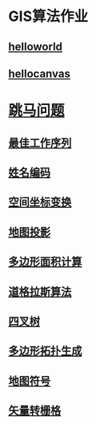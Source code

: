 # GIS算法作业

## [helloworld](https://susanzhi.github.io/m-y-App/public/helloworld.html)

## [hellocanvas](https://susanzhi.github.io/m-y-App/public/hellocanvas.html)

# [跳马问题](https://susanzhi.github.io/m-y-App/public/tiaoma.html)

## [最佳工作序列](https://susanzhi.github.io/m-y-App/public/序列)

## [姓名编码](https://susanzhi.github.io/m-y-App/public/姓名编码.html)

## [空间坐标变换](https://susanzhi.github.io/m-y-App/public/空间平面坐标变换.html/空间平面坐标变换.html)

## [地图投影](https://susanzhi.github.io/m-y-App/public/mapprojection.html)

## [多边形面积计算](https://susanzhi.github.io/m-y-App/public/多边形面积计算.html)

## [道格拉斯算法](https://susanzhi.github.io/m-y-App/public/DP.html)

## [四叉树](https://susanzhi.github.io/m-y-App/public/四叉树.html)

## [多边形拓扑生成](https://susanzhi.github.io/m-y-App/public/多边形拓扑生成.html)

## [地图符号](https://susanzhi.github.io/m-y-App/public/地图符号.html)

## [矢量转栅格](https://susanzhi.github.io/m-y-App/public/矢量转栅格.html)


